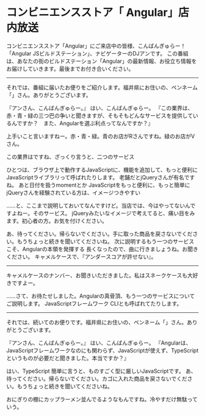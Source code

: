 # コンビニエンスストア「	Angular」店内放送

コンビニエンスストア「Angular」にご来店中の皆様、こんばんぎゅらー！　「Angular JSビルドステーション」、ナビゲーターのDJアンです。
この番組は、あなたの街のビルドステーション「Angular」の最新情報、お役立ち情報をお届けしていきます。最後までお付き合いください。

----

それでは、番組に届いたお便りをご紹介します。福井県にお住いの、ペンネーム「」さん。ありがとうございます。

『アンさん、こんばんぎゅらー。』
はい、こんばんぎゅらー。
『この業界は、赤・青・緑の三つ巴の争いと聞きますが、そもそもどんなサービスを提供しているんですか？　また、Angularを選ぶ利点ってなんですか？』

上手いこと言いますねー。赤・青・緑。青のお店がRさんですね。緑のお店がVさん。

この業界はですね、ざっくり言うと、二つのサービス

ひとつは、ブラウザ上で動作するJavaScriptに、機能を追加して、もっと便利に　JavaScriptライブラリって呼ばれたりします。
老舗だとjQueryさんが有名ですね。
あと日付を扱うmomentとか
JavaScriptをもっと便利に、もっと簡単に
jQueryさんを経験されている方は、イメージつきやすい

……と、ここまで説明しておいてなんですけど。当店では、今はやってないんですよねー。そのサービス。
jQueryみたいなイメージで考えてると、痛い目をみます。初心者の方。お気を付けください。

あ、待ってください。帰らないでください。手に取った商品を戻さないでください。もうちょっと続きを聞いてくださいね。
次に説明するもう一つのサービスこそ、Angularの本領を発揮する
長くなったので、曲に行きましょうね。お聞きください。
キャメルケースで、『アンダースコアが許せない』。

----

キャメルケースのナンバー、お聞きいただきました。私はスネークケースも大好きですよー。

……さて、お待たせしました。Angularの真骨頂、もう一つのサービスについてご説明します。
JavaScriptフレームワーク
CLIとも呼ばれてたりします。

----

それでは、続いてのお便りです。福井県にお住いの、ペンネーム「」さん。ありがとうございます。

『アンさん、こんばんぎゅらー。』
はい、こんばんぎゅらー。
『Angularは、JavaScriptフレームワークなのにも関わらず、JavaScriptが使えず、TypeScriptというものが必要だと聞きました。本当ですか？』

はい、TypeScript
簡単に言うと、ものすごく型に厳しいJavaScriptです。
あ、待ってください。帰らないでください。カゴに入れた商品を戻さないでください。もうちょっと続きを聞いてくださいね。

おにぎりの棚にカップラーメン並んでるようなもんですね。冷やすだけ無駄っていう。
<!--stackedit_data:
eyJoaXN0b3J5IjpbMTMxNjEyMjQ2NCwtMjcyMjIzNjg2LC0xMj
cyMzAxODg1LC05MTc1NTMzOTYsLTE1OTA0NDM4MzddfQ==
-->